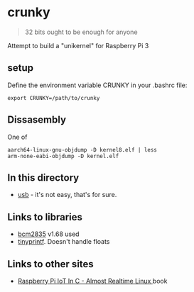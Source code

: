 # crunky

> 32 bits ought to be enough for anyone


Attempt to build a "unikernel" for Raspberry Pi 3

## setup

Define the environment variable CRUNKY in your .bashrc file:
```
export CRUNKY=/path/to/crunky
```


## Dissasembly

One of 
```
aarch64-linux-gnu-objdump -D kernel8.elf | less
arm-none-eabi-objdump -D kernel.elf 
```

## In this directory

* [usb](usb) - it's not easy, that's for sure.

## Links to libraries

* [bcm2835](https://www.airspayce.com/mikem/bcm2835/) v1.68 used
* [tinyprintf](https://github.com/cjlano/tinyprintf.git). Doesn't handle floats

## Links to other sites

* [Raspberry Pi IoT In C - Almost Realtime Linux ](https://www.iot-programmer.com/index.php/books/22-raspberry-pi-and-the-iot-in-c/chapters-raspberry-pi-and-the-iot-in-c/33-raspberry-pi-iot-in-c-almost-realtime-linux?showall=1) book
